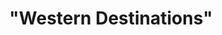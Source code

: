 ---
layout: project_print

cardclass: "col-md-6 mt-4 mt-lg-7"
image: assets/images/portfolio/01.jpg
cardtext: "display-9 mb-0 text-body font-alt fw-normal"
focus1: Travel Magazine
name: |
    "Western Destinations"
link: "project_detail/Western_Destinations.html"

title: |
    "Western Destinations"
videourl: https://player.vimeo.com/video/774905372
description: A sophisticated and delightful travel magazine centered on places in the American West.
course: Digital Publishing
semester: Fall 2022
focus: Magazine design

overview: |
    <p class="lead">This semester-long project focused on producing a magazine. Western Destinations contains multiple spreads, pull-outs, front and back covers, a table of contents, and ads.</p> <p class="lead">Key elements of this project are the attention to text layout, photo choice, cartography, and user-centered design. The final magazine was produced in InDesign. Maps were produced in ArcGIS Pro. </p>

images:
    - ../assets/images/portfolio/western_destinations/001.jpg
    - ../assets/images/portfolio/western_destinations/002.jpg    
    - ../assets/images/portfolio/western_destinations/003.jpg
    - ../assets/images/portfolio/western_destinations/004.jpg
    - ../assets/images/portfolio/western_destinations/005.jpg
    - ../assets/images/portfolio/western_destinations/006.jpg
    - ../assets/images/portfolio/western_destinations/007.jpg
    - ../assets/images/portfolio/western_destinations/008.jpg
    - ../assets/images/portfolio/western_destinations/009.jpg
    - ../assets/images/portfolio/western_destinations/010.jpg
    - ../assets/images/portfolio/western_destinations/011.jpg
    - ../assets/images/portfolio/western_destinations/012.jpg
    - ../assets/images/portfolio/western_destinations/013.jpg
    - ../assets/images/portfolio/western_destinations/014.jpg
    - ../assets/images/portfolio/western_destinations/015.jpg
    - ../assets/images/portfolio/western_destinations/016.jpg

challenge: |
    <p>My goal was to produce a magazine that I would like to read. I grew up looking at National Geographic, so I knew that maps had to feature prominently.
        My magazine needed to be sophisticated and delightful. By sophisticated, it needed to cater to an educated audience who could appreciate detailed travel information.
        By delightful, each page of the magazine needed to be pleasing at multiple scales. It needed to be attractive at a glance. As readers continued to look at each page, they
        needed to be pleased with more and more details that unfolded with increased exposure.</p>

solution: |
    <p>I paid special attention to consistency of typefaces and symbols throughout the magazine. User-friendly "Maki" symbols orient readers to essential information.
        The table of contents sorts stories heirarchically by ecoregion or megalopolis. The back cover shows all featured destinations in relation to major cities
        and travel routes. </p>

---